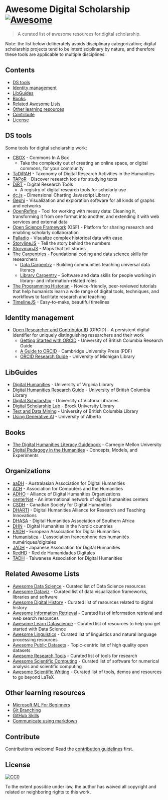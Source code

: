 # Awesome Digital Scholarship [![Awesome](https://cdn.rawgit.com/sindresorhus/awesome/d7305f38d29fed78fa85652e3a63e154dd8e8829/media/badge.svg)](https://github.com/sindresorhus/awesome)

> A curated list of awesome resources for digital scholarship.

Note: the list below deliberately avoids disciplinary categorization; digital scholarship projects tend to be interdisciplinary by nature, and therefore these tools are applicable to multiple disciplines.

## Contents

- [DS tools](#ds-tools)
- [Identity management](#identity-management)
- [LibGuides](#libguides)
- [Books](#books)
- [Related Awesome Lists](#related-awesome-lists)
- [Other learning resources](Other-learning-resources)
- [Contribute](#contribute)
- [License](#license)

## DS tools

Some tools for digital scholarship work:

- [CBOX](https://commonsinabox.org) - Commons In A Box
  - Take the complexity out of creating an online space, or digital commons, for your community
- [TaDiRAH](https://github.com/dhtaxonomy/TaDiRAH) - Taxonomy of Digital Research Activities in the Humanities
- [TAPoR](http://tapor.ca/home) - Discover research tools for studying texts
- [DiRT](https://digitalhumanities.berkeley.edu/projects/dirt-digital-research-tools) - Digital Research Tools
  - A registry of digital research tools for scholarly use
- [dc.js](https://dc-js.github.io/dc.js/) - Dimensional Charting Javascript Library
- [Gephi](https://gephi.org/) - Visualization and exploration software for all kinds of graphs and networks
- [OpenRefine](https://openrefine.org/) - Tool for working with messy data: Cleaning it, transforming it from one format into another, and extending it with web services and external data
- [Open Science Framework](https://osf.io/) (OSF) - Platform for sharing research and enabling scholarly collaboration
- [Palladio](https://hdlab.stanford.edu/palladio/) - Visualize complex historical data with ease
- [StorylineJS](http://storyline.knightlab.com/) - Tell the story behind the numbers
- [StorymapJS](https://storymap.knightlab.com/) - Maps that tell stories
- [The Carpentries](https://carpentries.org/) - Foundational coding and data science skills for researchers
  - [Data Carpentry](https://datacarpentry.org/) - Building communities teaching universal data literacy
  - [Library Carpentry](https://librarycarpentry.org/) - Software and data skills for people working in library- and information-related roles
- [The Programming Historian](https://programminghistorian.org/) - Novice-friendly, peer-reviewed tutorials that help humanists learn a wide range of digital tools, techniques, and workflows to facilitate research and teaching
- [TimelineJS](https://timeline.knightlab.com/) - Easy-to-make, beautiful timelines

## Identity management

- [Open Researcher and Contributor ID](https://orcid.org/) (ORCID) - A persistent digital identifier for uniquely distinguishing researchers and their work
  - [Getting Started with ORCID](https://guides.library.ubc.ca/orcid) - University of British Columbia Research Guide
  - [A Guide to ORCID](https://www.cambridge.org/core/services/aop-file-manager/file/5a6f4a5ba82db8d22c8e6d85/A%20Guide%20to%20ORCID.pdf) - Cambridge University Press (PDF)
  - [ORCID Research Guide](https://guides.lib.umich.edu/orcid) - University of Michigan Library

## LibGuides

- [Digital Humanities](https://guides.lib.virginia.edu/dh) - University of Virginia Library
- [Digital Humanities Research Guide](https://guides.library.ubc.ca/dh) - University of British Columbia Library
- [Digital Scholarship](https://libguides.uvic.ca/digital) - University of Victoria Libraries
- [Digital Scholarship Lab](https://brocku.ca/library/dsl/) - Brock University Library
- [Text and Data Mining](https://guides.library.ubc.ca/tdm) - University of British Columbia Library
- [Using Generative AI](https://guides.library.ualberta.ca/generative-ai) - University of Alberta

## Books

- [The Digital Humanities Literacy Guidebook](https://cmu-lib.github.io/dhlg/) - Carnegie Mellon University
- [Digital Pedagogy in the Humanities](https://github.com/curateteaching/digitalpedagogy) - Concepts, Models, and Experiments

## Organizations

- [aaDH](https://aa-dh.org/) - Australasian Association for Digital Humanities
- [ACH](https://ach.org/) - Association for Computers and the Humanities
- [ADHO](https://adho.org/) - Alliance of Digital Humanities Organizations
- [centerNet](http://dhcenternet.org/) - An international network of digital humanities centers
- [CSDH](https://csdh-schn.org/) - Canadian Society for Digital Humanities
- [DHARTI](https://dhdharti.in/) - Digital Humanities Alliance for Research and Teaching Innovations
- [DHASA](http://digitalhumanities.org.za/) - Digital Humanities Association of Southern Africa
- [DHN](http://dig-hum-nord.eu/) - Digital Humanities in the Nordic countries
- [EADH](https://eadh.org/) - European Association for Digital Humanities
- [Humanistica](http://www.humanisti.ca/) - L'association francophone des humanités numériques/digitales
- [JADH](https://www.jadh.org/) - Japanese Association for Digital Humanities
- [RedHD](http://www.humanidadesdigitales.net/) - Red de Humanidades Digitales
- [TADH](http://tadh.org.tw/en/) - Taiwanese Association for Digital Humanities

## Related Awesome Lists

- [Awesome Data Science](https://github.com/academic/awesome-datascience) - Curated list of Data Science resources
- [Awesome Dataviz](https://github.com/fasouto/awesome-dataviz) - Curated list of data visualization frameworks, libraries and software
- [Awesome Digital History](https://maehr.github.io/awesome-digital-history/) - Curated list of resources related to digital history
- [Awesome Information Retrieval](https://github.com/harpribot/awesome-information-retrieval) - Curated list of information retrieval and web search resources
- [Awesome Learn Datascience](https://github.com/siboehm/awesome-learn-datascience) - Curated list of resources to help you get started with Data Science
- [Awesome Linguistics](https://github.com/theimpossibleastronaut/awesome-linguistics) - Curated list of linguistics and natural language processing resources
- [Awesome Public Datasets](https://github.com/awesomedata/awesome-public-datasets#naturallanguage) - Topic-centric list of high quality open datasets
- [Awesome Research Tools](https://github.com/emptymalei/awesome-research) - Curated list of tools for research
- [Awesome Scientific Computing](https://github.com/nschloe/awesome-scientific-computing) - Curated list of software for numerical analysis and scientific computing
- [Awesome Scientific Writing](https://github.com/writing-resources/awesome-scientific-writing) - Curated list of tools, demos and resources to go beyond LaTeX 

## Other learning resources

- [Microsoft ML For Beginners](https://github.com/microsoft/ML-For-Beginners)
- [Git Branching](http://learngitbranching.js.org/)
- [GitHub Skills](https://skills.github.com)
- [Communicate using markdown](https://github.com/skills/communicate-using-markdown)

## Contribute

Contributions welcome! Read the [contribution guidelines](CONTRIBUTING.md) first.

## License

[![CC0](https://mirrors.creativecommons.org/presskit/buttons/88x31/svg/cc-zero.svg)](https://creativecommons.org/publicdomain/zero/1.0)

To the extent possible under law, the author has waived all copyright and related or neighboring rights to this work.
